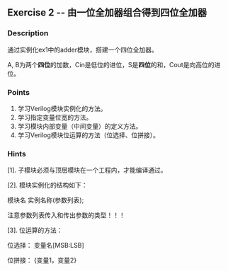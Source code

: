 ## Exercise 2 -- 由一位全加器组合得到四位全加器

### Description

通过实例化ex1中的adder模块，搭建一个四位全加器。

A, B为两个**四位**的加数，Cin是低位的进位，S是**四位**的和，Cout是向高位的进位。

### Points

1. 学习Verilog模块实例化的方法。
2. 学习指定变量位宽的方法。
3. 学习模块内部变量（中间变量）的定义方法。
4. 学习Verilog模块位运算的方法（位选择、位拼接）。

### Hints

[1]. 子模块必须与顶层模块在一个工程内，才能编译通过。

[2]. 模块实例化的结构如下：

模块名 实例名称(参数列表);

注意参数列表传入和传出参数的类型！！！

[3]. 位运算的方法：

位选择： 变量名[MSB:LSB]

位拼接： {变量1，变量2}

